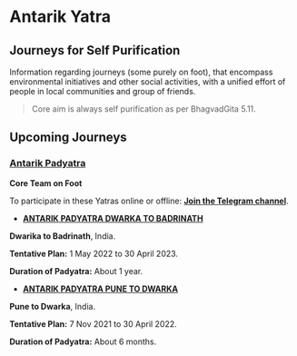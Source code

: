 # Antarik Yatra

## Journeys for Self Purification 

Information regarding journeys (some purely on foot), that encompass environmental initiatives and other social activities, with a unified effort of people in local communities and group of friends.

> Core aim is always self purification as per BhagvadGita 5.11.

## Upcoming Journeys

### [Antarik Padyatra](https://nehalsin.github.io/antarik-padyatra/)

**Core Team on Foot** 

To participate in these Yatras online or offline:
[**Join the Telegram channel**](https://t.me/antarikpadyatra).


- **[ANTARIK PADYATRA DWARKA TO BADRINATH](https://nehalsin.github.io/antarik-padyatra-dwarka-to-badrinath/)**


**Dwarika to Badrinath**, India. 

**Tentative Plan:** 1 May 2022 to 30 April 2023. 

**Duration of Padyatra:** About 1 year.


- **[ANTARIK PADYATRA PUNE TO DWARKA](https://nehalsin.github.io/antarik-padyatra-pune-to-dwarka/)**

**Pune to Dwarka**, India. 

**Tentative Plan:** 7 Nov 2021 to 30 April 2022. 

**Duration of Padyatra:** About 6 months.
